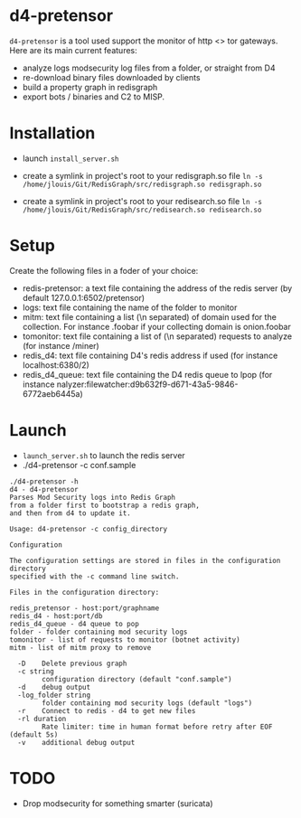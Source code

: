 # d4-pretensor
`d4-pretensor` is a tool used support the monitor of http <> tor gateways. 
Here are its main current features:

- analyze logs modsecurity log files from a folder, or straight from D4
- re-download binary files downloaded by clients
- build a property graph in redisgraph
- export bots / binaries and C2 to MISP.

# Installation
- launch `install_server.sh`
- create a symlink in project's root to your redisgraph.so file
`ln -s  /home/jlouis/Git/RedisGraph/src/redisgraph.so redisgraph.so`

- create a symlink in project's root to your redisearch.so file
`ln -s  /home/jlouis/Git/RedisGraph/src/redisearch.so redisearch.so`

# Setup
Create the following files in a foder of your choice:
- redis-pretensor: a text file containing the address of the redis server (by default 127.0.0.1:6502/pretensor)
- logs: text file containing the name of the folder to monitor
- mitm: text file containing a list (\n separated) of domain used for the collection. For instance .foobar if your collecting domain is onion.foobar
- tomonitor: text file containing a list of (\n separated) requests to analyze (for instance /miner)
- redis_d4: text file containing D4's redis address if used (for instance localhost:6380/2)
- redis_d4_queue: text file containing the D4 redis queue to lpop (for instance nalyzer:filewatcher:d9b632f9-d671-43a5-9846-6772aeb6445a)


# Launch
- `launch_server.sh` to launch the redis server
- ./d4-pretensor -c conf.sample

```
./d4-pretensor -h
d4 - d4-pretensor
Parses Mod Security logs into Redis Graph 
from a folder first to bootstrap a redis graph, 
and then from d4 to update it. 

Usage: d4-pretensor -c config_directory

Configuration

The configuration settings are stored in files in the configuration directory
specified with the -c command line switch.

Files in the configuration directory:

redis_pretensor - host:port/graphname
redis_d4 - host:port/db
redis_d4_queue - d4 queue to pop
folder - folder containing mod security logs
tomonitor - list of requests to monitor (botnet activity)
mitm - list of mitm proxy to remove

  -D	Delete previous graph
  -c string
    	configuration directory (default "conf.sample")
  -d	debug output
  -log_folder string
    	folder containing mod security logs (default "logs")
  -r	Connect to redis - d4 to get new files
  -rl duration
    	Rate limiter: time in human format before retry after EOF (default 5s)
  -v	additional debug output
``` 

# TODO
- Drop modsecurity for something smarter (suricata)
